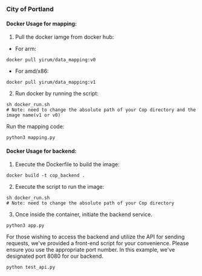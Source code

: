 ### **City of Portland**  
#### **Docker Usage for mapping**:  
1. Pull the docker iamge from docker hub:  
- For arm:
```
docker pull yirum/data_mapping:v0
```
- For amd/x86:
```
docker pull yirum/data_mapping:v1
```
2. Run docker by running the script:
```
sh docker_run.sh
# Note: need to change the absolute path of your Cop directory and the image name(v1 or v0)
```


Run the mapping code:
```
python3 mapping.py
```

#### **Docker Usage for backend**:  
1. Execute the Dockerfile to build the image:
```
docker build -t cop_backend .
```
2. Execute the script to run the image:
```
sh docker_run.sh
# Note: need to change the absolute path of your Cop directory
```
3. Once inside the container, initiate the backend service.
```
python3 app.py
```
For those wishing to access the backend and utilize the API for sending requests, we've provided a front-end script for your convenience. Please ensure you use the appropriate port number. In this example, we've designated port 8080 for our backend.
```
python test_api.py
```